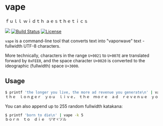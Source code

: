 # vape
ｆｕｌｌ ｗｉｄｔｈ ａｅｓｔｈｅｔｉｃｓ

[![](https://img.shields.io/crates/v/vape.svg)](https://crates.io/crates/vape) [![Build Status](https://travis-ci.org/JoshuaRLi/vape.svg?branch=master)](https://travis-ci.org/JoshuaRLi/vape) [![License](http://img.shields.io/badge/license-MIT-blue.svg)](https://github.com/JoshuaRLi/vape/blob/master/LICENSE)

`vape` is a command-line tool that converts text into "vaporwave" text - fullwidth UTF-8 characters.

More technically, characters in the range `U+0021` to `U+007E` are translated forward by `0xFEE0`, and the space character `U+0020` is converted to the ideographic (fullwidth) space `U+3000`.


## Usage

```sh
$ printf 'the longer you live, the more ad revenue you generate\n' | vape
ｔｈｅ　ｌｏｎｇｅｒ　ｙｏｕ　ｌｉｖｅ，　ｔｈｅ　ｍｏｒｅ　ａｄ　ｒｅｖｅｎｕｅ　ｙｏｕ　ｇｅｎｅｒａｔｅ
```

You can also append up to 255 random fullwidth katakana:

```sh
$ printf 'born to die\n' | vape -k 5
ｂｏｒｎ　ｔｏ　ｄｉｅ　リマヾソル
```

